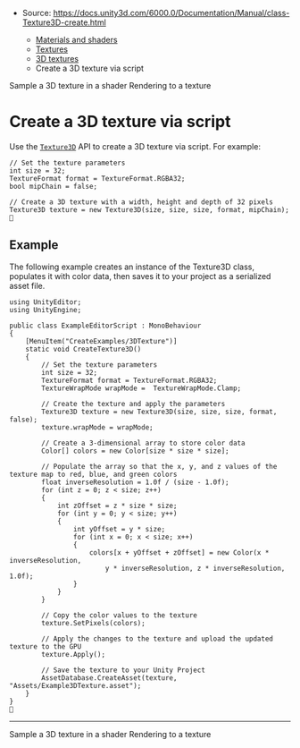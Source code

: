 * Source: https://docs.unity3d.com/6000.0/Documentation/Manual/class-Texture3D-create.html

  * [Materials and shaders](https://docs.unity3d.com/6000.0/Documentation/Manual/materials-and-shaders.html)
  * [Textures](https://docs.unity3d.com/6000.0/Documentation/Manual/Textures-landing.html)
  * [3D textures](https://docs.unity3d.com/6000.0/Documentation/Manual/class-Texture3D.html)
  * Create a 3D texture via script


[](https://docs.unity3d.com/6000.0/Documentation/Manual/class-Texture3D-use-in-shader.html)
Sample a 3D texture in a shader
[](https://docs.unity3d.com/6000.0/Documentation/Manual/render-texture-landing.html)
Rendering to a texture
# Create a 3D texture via script
Use the [`Texture3D`](https://docs.unity3d.com/6000.0/Documentation/ScriptReference/Texture3D.html) API to create a 3D texture via script.
For example:
```
// Set the texture parameters
int size = 32;
TextureFormat format = TextureFormat.RGBA32;
bool mipChain = false;

// Create a 3D texture with a width, height and depth of 32 pixels
Texture3D texture = new Texture3D(size, size, size, format, mipChain);

```

## Example
The following example creates an instance of the Texture3D class, populates it with color data, then saves it to your project as a serialized asset file.
```
using UnityEditor;
using UnityEngine;

public class ExampleEditorScript : MonoBehaviour
{
    [MenuItem("CreateExamples/3DTexture")]
    static void CreateTexture3D()
    {
        // Set the texture parameters
        int size = 32;
        TextureFormat format = TextureFormat.RGBA32;
        TextureWrapMode wrapMode =  TextureWrapMode.Clamp;

        // Create the texture and apply the parameters
        Texture3D texture = new Texture3D(size, size, size, format, false);
        texture.wrapMode = wrapMode;

        // Create a 3-dimensional array to store color data
        Color[] colors = new Color[size * size * size];

        // Populate the array so that the x, y, and z values of the texture map to red, blue, and green colors
        float inverseResolution = 1.0f / (size - 1.0f);
        for (int z = 0; z < size; z++)
        {
            int zOffset = z * size * size;
            for (int y = 0; y < size; y++)
            {
                int yOffset = y * size;
                for (int x = 0; x < size; x++)
                {
                    colors[x + yOffset + zOffset] = new Color(x * inverseResolution,
                        y * inverseResolution, z * inverseResolution, 1.0f);
                }
            }
        }

        // Copy the color values to the texture
        texture.SetPixels(colors);

        // Apply the changes to the texture and upload the updated texture to the GPU
        texture.Apply();        

        // Save the texture to your Unity Project
        AssetDatabase.CreateAsset(texture, "Assets/Example3DTexture.asset");
    }
}

```

* * *
[](https://docs.unity3d.com/6000.0/Documentation/Manual/class-Texture3D-use-in-shader.html)
Sample a 3D texture in a shader
[](https://docs.unity3d.com/6000.0/Documentation/Manual/render-texture-landing.html)
Rendering to a texture
